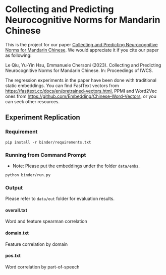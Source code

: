 # Collecting and Predicting Neurocognitive Norms for Mandarin Chinese

This is the project for our paper [Collecting and Predicting Neurocognitive Norms for Mandarin Chinese](https://aclanthology.org/2023.iwcs-1.24/).
We would appreciate it if you cite our paper as following:

Le Qiu, Yu-Yin Hsu, Emmanuele Chersoni (2023). Collecting and Predicting Neurocognitive Norms for Mandarin Chinese. In: Proceedings of IWCS.


The regression experiments in the paper have been done with traditional static embeddings. You can find FastText vectors from https://fasttext.cc/docs/en/pretrained-vectors.html, PPMI and Word2Vec ones from https://github.com/Embedding/Chinese-Word-Vectors, or you can seek other resources. 


## Experiment Replication
### Requirement

```shell
pip install -r binder/requirements.txt
```

### Running from Command Prompt
* Note: Please put the embeddings under the folder ```data/embs```. 

```shell
python binder/run.py
```

### Output
Please refer to ```data/out``` folder for evaluation results.

#### overall.txt
Word and feature spearman correlation 
#### domain.txt 
Feature correlation by domain 
#### pos.txt
Word correlation by part-of-speech
